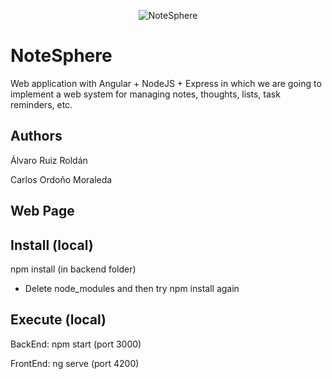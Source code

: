 <p align="center">
  <img src="https://github.com/HrnyGranny/DSW-NoteSphere/assets/91948162/112e26c4-5e1a-408a-85a3-525c64b82182" alt="NoteSphere">
</p>

# NoteSphere

Web application with Angular + NodeJS + Express in which we are going to implement a web system for managing notes, thoughts, lists, task reminders, etc. 

## Authors

Álvaro Ruiz Roldán

Carlos Ordoño Moraleda

## Web Page

## Install (local)

npm install (in backend folder)

* Delete node_modules and then try npm install again

## Execute (local)

BackEnd: npm start (port 3000)

FrontEnd: ng serve (port 4200)




